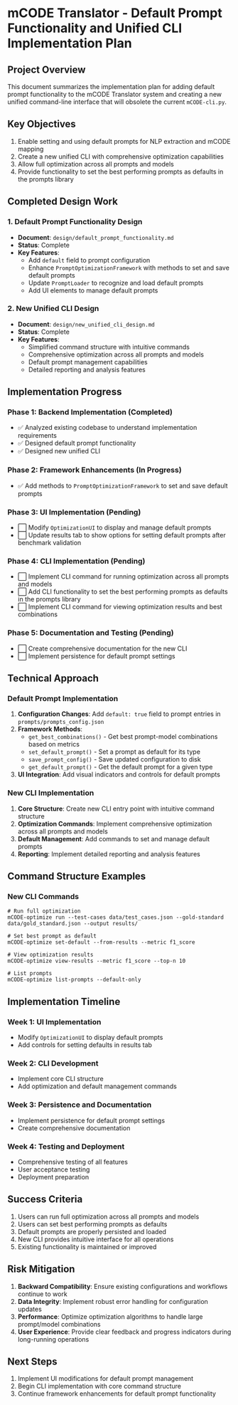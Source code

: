 # mCODE Translator - Default Prompt Functionality and Unified CLI Implementation Plan

## Project Overview
This document summarizes the implementation plan for adding default prompt functionality to the mCODE Translator system and creating a new unified command-line interface that will obsolete the current `mCODE-cli.py`.

## Key Objectives
1. Enable setting and using default prompts for NLP extraction and mCODE mapping
2. Create a new unified CLI with comprehensive optimization capabilities
3. Allow full optimization across all prompts and models
4. Provide functionality to set the best performing prompts as defaults in the prompts library

## Completed Design Work

### 1. Default Prompt Functionality Design
- **Document**: `design/default_prompt_functionality.md`
- **Status**: Complete
- **Key Features**:
  - Add `default` field to prompt configuration
  - Enhance `PromptOptimizationFramework` with methods to set and save default prompts
  - Update `PromptLoader` to recognize and load default prompts
  - Add UI elements to manage default prompts

### 2. New Unified CLI Design
- **Document**: `design/new_unified_cli_design.md`
- **Status**: Complete
- **Key Features**:
  - Simplified command structure with intuitive commands
  - Comprehensive optimization across all prompts and models
  - Default prompt management capabilities
  - Detailed reporting and analysis features

## Implementation Progress

### Phase 1: Backend Implementation (Completed)
- ✅ Analyzed existing codebase to understand implementation requirements
- ✅ Designed default prompt functionality
- ✅ Designed new unified CLI

### Phase 2: Framework Enhancements (In Progress)
- ✅ Add methods to `PromptOptimizationFramework` to set and save default prompts

### Phase 3: UI Implementation (Pending)
- ⬜ Modify `OptimizationUI` to display and manage default prompts
- ⬜ Update results tab to show options for setting default prompts after benchmark validation

### Phase 4: CLI Implementation (Pending)
- ⬜ Implement CLI command for running optimization across all prompts and models
- ⬜ Add CLI functionality to set the best performing prompts as defaults in the prompts library
- ⬜ Implement CLI command for viewing optimization results and best combinations

### Phase 5: Documentation and Testing (Pending)
- ⬜ Create comprehensive documentation for the new CLI
- ⬜ Implement persistence for default prompt settings

## Technical Approach

### Default Prompt Implementation
1. **Configuration Changes**: Add `default: true` field to prompt entries in `prompts/prompts_config.json`
2. **Framework Methods**: 
   - `get_best_combinations()` - Get best prompt-model combinations based on metrics
   - `set_default_prompt()` - Set a prompt as default for its type
   - `save_prompt_config()` - Save updated configuration to disk
   - `get_default_prompt()` - Get the default prompt for a given type
3. **UI Integration**: Add visual indicators and controls for default prompts

### New CLI Implementation
1. **Core Structure**: Create new CLI entry point with intuitive command structure
2. **Optimization Commands**: Implement comprehensive optimization across all prompts and models
3. **Default Management**: Add commands to set and manage default prompts
4. **Reporting**: Implement detailed reporting and analysis features

## Command Structure Examples

### New CLI Commands
```
# Run full optimization
mCODE-optimize run --test-cases data/test_cases.json --gold-standard data/gold_standard.json --output results/

# Set best prompt as default
mCODE-optimize set-default --from-results --metric f1_score

# View optimization results
mCODE-optimize view-results --metric f1_score --top-n 10

# List prompts
mCODE-optimize list-prompts --default-only
```

## Implementation Timeline

### Week 1: UI Implementation
- Modify `OptimizationUI` to display default prompts
- Add controls for setting defaults in results tab

### Week 2: CLI Development
- Implement core CLI structure
- Add optimization and default management commands

### Week 3: Persistence and Documentation
- Implement persistence for default prompt settings
- Create comprehensive documentation

### Week 4: Testing and Deployment
- Comprehensive testing of all features
- User acceptance testing
- Deployment preparation

## Success Criteria
1. Users can run full optimization across all prompts and models
2. Users can set best performing prompts as defaults
3. Default prompts are properly persisted and loaded
4. New CLI provides intuitive interface for all operations
5. Existing functionality is maintained or improved

## Risk Mitigation
1. **Backward Compatibility**: Ensure existing configurations and workflows continue to work
2. **Data Integrity**: Implement robust error handling for configuration updates
3. **Performance**: Optimize optimization algorithms to handle large prompt/model combinations
4. **User Experience**: Provide clear feedback and progress indicators during long-running operations

## Next Steps
1. Implement UI modifications for default prompt management
2. Begin CLI implementation with core command structure
3. Continue framework enhancements for default prompt functionality